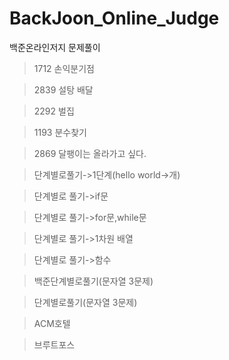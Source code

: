 # BackJoon_Online_Judge
백준온라인저지 문제풀이


> 1712 손익분기점

> 2839 설탕 배달

> 2292 벌집

> 1193 분수찾기

> 2869 달팽이는 올라가고 싶다.

> 단계별로풀기->1단계(hello world->개)

> 단계별로 풀기->if문

> 단계별로 풀기->for문,while문

> 단계별로 풀기->1차원 배열

> 단계별로 풀기->함수

> 백준단계별로풀기(문자열 3문제)

> 단계별로풀기(문자열 3문제)

> ACM호텔

>브루트포스 
